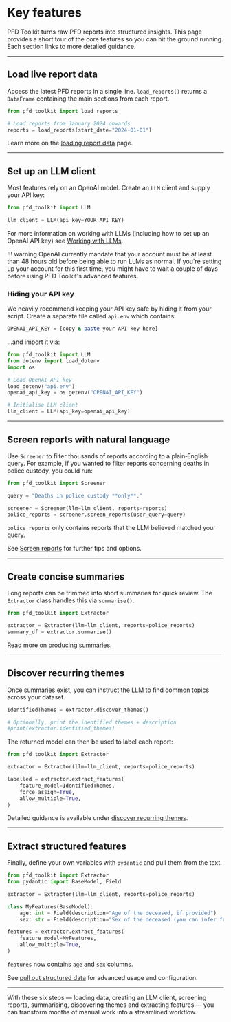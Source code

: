 # Key features

PFD Toolkit turns raw PFD reports into structured insights. This page provides a short tour of the core features so you can hit the ground running. Each section links to more detailed guidance.

---

## Load live report data

Access the latest PFD reports in a single line. `load_reports()` returns a `DataFrame` containing the main sections from each report.

```python
from pfd_toolkit import load_reports

# Load reports from January 2024 onwards
reports = load_reports(start_date="2024-01-01")
```

Learn more on the [loading report data](../loader/load_reports.md) page.

---

## Set up an LLM client

Most features rely on an OpenAI model. Create an `LLM` client and supply your API key:

```python
from pfd_toolkit import LLM

llm_client = LLM(api_key=YOUR_API_KEY)
```

For more information on working with LLMs (including how to set up an OpenAI API key) see [Working with LLMs](../llm_setup.md).


!!! warning
    OpenAI currently mandate that your account must be at least than 48 hours old before being able to run LLMs as normal. If you're setting up your account for this first time, you might have to wait a couple of days before using PFD Toolkit's advanced features.


### Hiding your API key

We heavily recommend keeping your API key safe by hiding it from your script. Create a separate file called `api.env` which contains:

```sh
OPENAI_API_KEY = [copy & paste your API key here]
```

...and import it via:

```python
from pfd_toolkit import LLM
from dotenv import load_dotenv
import os

# Load OpenAI API key
load_dotenv("api.env")
openai_api_key = os.getenv("OPENAI_API_KEY")

# Initialise LLM client
llm_client = LLM(api_key=openai_api_key)
```


---

## Screen reports with natural language

Use `Screener` to filter thousands of reports according to a plain‑English query. For example, if you wanted to filter reports concerning deaths in police custody, you could run:

```python
from pfd_toolkit import Screener

query = "Deaths in police custody **only**."

screener = Screener(llm=llm_client, reports=reports)
police_reports = screener.screen_reports(user_query=query)
```

`police_reports` only contains reports that the LLM believed matched your query.

See [Screen reports](../screener/index.md) for further tips and options.

---

## Create concise summaries

Long reports can be trimmed into short summaries for quick review. The `Extractor` class handles this via `summarise()`.

```python
from pfd_toolkit import Extractor

extractor = Extractor(llm=llm_client, reports=police_reports)
summary_df = extractor.summarise()
```

Read more on [producing summaries](../extractor/summarising.md).

---

## Discover recurring themes

Once summaries exist, you can instruct the LLM to find common topics across your dataset.

```python
IdentifiedThemes = extractor.discover_themes()

# Optionally, print the identified themes + description
#print(extractor.identified_themes)
```

The returned model can then be used to label each report:

```python
from pfd_toolkit import Extractor

extractor = Extractor(llm=llm_client, reports=police_reports)

labelled = extractor.extract_features(
    feature_model=IdentifiedThemes,
    force_assign=True,
    allow_multiple=True,
)
```

Detailed guidance is available under [discover recurring themes](../extractor/themes.md).

---

## Extract structured features

Finally, define your own variables with `pydantic` and pull them from the text.

```python
from pfd_toolkit import Extractor
from pydantic import BaseModel, Field

extractor = Extractor(llm=llm_client, reports=police_reports)

class MyFeatures(BaseModel):
    age: int = Field(description="Age of the deceased, if provided")
    sex: str = Field(description="Sex of the deceased (you can infer from pronouns)")

features = extractor.extract_features(
    feature_model=MyFeatures,
    allow_multiple=True,
)
```

`features` now contains `age` and `sex` columns.

See [pull out structured data](../extractor/basics.md) for advanced usage and configuration.

---

With these six steps — loading data, creating an LLM client, screening reports, summarising, discovering themes and extracting features — you can transform months of manual work into a streamlined workflow.